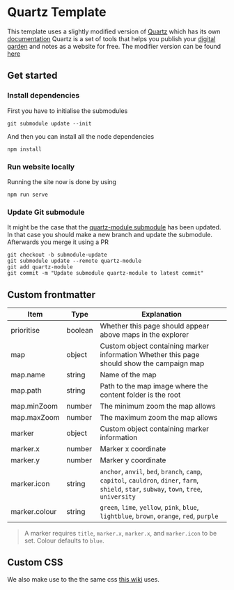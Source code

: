 # Quartz Template

This template uses a slightly modified version of [Quartz](https://github.com/jackyzha0/quartz) which has its own [documentation](https://quartz.jzhao.xyz/)
Quartz is a set of tools that helps you publish your [digital garden](https://jzhao.xyz/posts/networked-thought) and notes as a website for free.
The modifier version can be found [here](https://github.com/Requiae/quartz-module)

## Get started

### Install dependencies

First you have to initialise the submodules

```
git submodule update --init
```

And then you can install all the node dependencies

```
npm install
```

### Run website locally

Running the site now is done by using

```
npm run serve
```

### Update Git submodule

It might be the case that the [quartz-module submodule](https://github.com/Requiae/quartz-module) has been updated. In that case you should make a new branch and update the submodule.
Afterwards you merge it using a PR

```
git checkout -b submodule-update
git submodule update --remote quartz-module
git add quartz-module
git commit -m "Update submodule quartz-module to latest commit"
```

## Custom frontmatter

| Item          | Type    | Explanation                                                                                                                                  |
| ------------- | ------- | -------------------------------------------------------------------------------------------------------------------------------------------- |
| prioritise    | boolean | Whether this page should appear above maps in the explorer                                                                                   |
| map           | object  | Custom object containing marker information Whether this page should show the campaign map                                                   |
| map.name      | string  | Name of the map                                                                                                                              |
| map.path      | string  | Path to the map image where the content folder is the root                                                                                   |
| map.minZoom   | number  | The minimum zoom the map allows                                                                                                              |
| map.maxZoom   | number  | The maximum zoom the map allows                                                                                                              |
| marker        | object  | Custom object containing marker information                                                                                                  |
| marker.x      | number  | Marker x coordinate                                                                                                                          |
| marker.y      | number  | Marker y coordinate                                                                                                                          |
| marker.icon   | string  | `anchor`, `anvil`, `bed`, `branch`, `camp`, `capitol`, `cauldron`, `diner`, `farm`, `shield`, `star`, `subway`, `town`, `tree`, `university` |
| marker.colour | string  | `green`, `lime`, `yellow`, `pink`, `blue`, `lightblue`, `brown`, `orange`, `red`, `purple`                                                   |

> A marker requires `title`, `marker.x`, `marker.x`, and `marker.icon` to be set. Colour defaults to `blue`.

## Custom CSS

We also make use to the the same css [this wiki](https://morrowind-modding.github.io/contributing/custom-formatting-features) uses.
